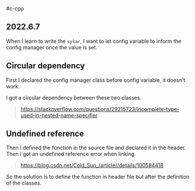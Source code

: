 #c-cpp 
## 2022.6.7

When I learn to write the `sylar`, I want to let config variable to inform the config manager once the value is set.

## Circular dependency

First I declared the config manager class before config variable, it doesn't work.

I got a circular dependency between these two classes.

> https://stackoverflow.com/questions/29215723/incomplete-type-used-in-nested-name-specifier

## Undefined reference

Then I defined the function in the source file and declared it in the header. Then I got an undefined reference error when linking.

> https://blog.csdn.net/Cold_Sun_/article//details/100584418

So the solution is to define the function in header file but after the definition of the classes.


